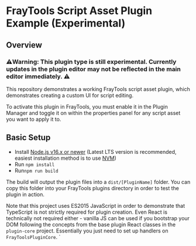 # FrayTools Script Asset Plugin Example (Experimental)

## Overview

### ⚠️Warning: This plugin type is still experimental. Currently updates in the plugin editor may not be reflected in the main editor immediately. ⚠️

This repository demonstrates a working FrayTools script asset plugin, which demonstrates creating a custom UI for script editing.

To activate this plugin in FrayTools, you must enable it in the Plugin Manager and toggle it on within the properties panel for any script asset you want to apply it to.

## Basic Setup

* Install [Node.js v16.x or newer](https://nodejs.org/en/) (Latest LTS version is recommended, easiest installation method is to use [NVM](https://github.com/nvm-sh/nvm))
* Run `npm install`
* Run`npm run build`

The build will output the plugin files into a `dist/[PluginName]` folder. You can copy this folder into your FrayTools plugins directory in order to test the plugin in action.

Note that this project uses ES2015 JavaScript in order to demonstrate that TypeScript is not strictly required for plugin creation. Even React is technically not required either - vanilla JS can be used if you bootstrap your DOM following the concepts from the base plugin React classes in the `plugin-core` project. Essentially you just need to set up handlers on  `FrayToolsPluginCore`.
`